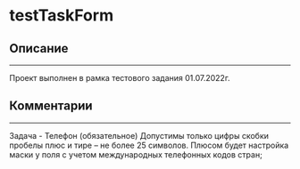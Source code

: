 # testTaskForm
## Описание
------------
Проект выполнен в рамка тестового задания 01.07.2022г.

## Комментарии
------------

Задача - Телефон (обязательное) Допустимы только цифры скобки пробелы плюс и тире – не более 25 символов. Плюсом будет настройка маски у поля с учетом международных телефонных кодов стран;